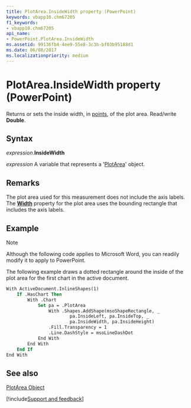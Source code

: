 ```yaml
---
title: PlotArea.InsideWidth property (PowerPoint)
keywords: vbapp10.chm67205
f1_keywords:
- vbapp10.chm67205
api_name:
- PowerPoint.PlotArea.InsideWidth
ms.assetid: 99136fb4-4ee9-55e8-3c3b-bf03b95188d1
ms.date: 06/08/2017
ms.localizationpriority: medium
---
```



# PlotArea.InsideWidth property (PowerPoint)

Returns or sets the inside width, in [points](../language/glossary/vbe-glossary.md#point), of the plot area. Read/write **Double**.


## Syntax

_expression_.**InsideWidth**

_expression_ A variable that represents a '[PlotArea](PowerPoint.PlotArea.md)' object.


## Remarks

The plot area used for this measurement does not include the axis labels. The **[Width](PowerPoint.PlotArea.Width.md)** property for the plot area uses the bounding rectangle that includes the axis labels.


## Example




> [!NOTE] 
> Although the following code applies to Microsoft Word, you can readily modify it to apply to PowerPoint.

The following example draws a dotted rectangle around the inside of the plot area for the first chart in the active document.




```vb
With ActiveDocument.InlineShapes(1)
    If .HasChart Then
        With .Chart
            Set pa = .PlotArea
                With .Shapes.AddShape(msoShapeRectangle, _
                        pa.InsideLeft, pa.InsideTop, _
                        pa.InsideWidth, pa.InsideHeight)
                .Fill.Transparency = 1
                .Line.DashStyle = msoLineDashDot
            End With
        End With
    End If
End With
```


## See also


[PlotArea Object](PowerPoint.PlotArea.md)

[!include[Support and feedback](~/includes/feedback-boilerplate.md)]